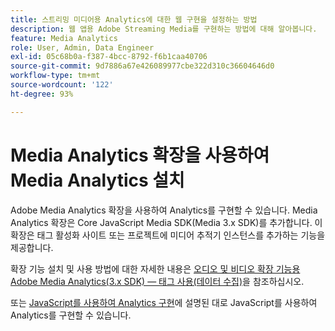 ```yaml
---
title: 스트리밍 미디어용 Analytics에 대한 웹 구현을 설정하는 방법
description: 웹 앱용 Adobe Streaming Media를 구현하는 방법에 대해 알아봅니다.
feature: Media Analytics
role: User, Admin, Data Engineer
exl-id: 05c68b0a-f387-4bcc-8792-f6b1caa40706
source-git-commit: 9d7886a67e426089977cbe322d310c36604646d0
workflow-type: tm+mt
source-wordcount: '122'
ht-degree: 93%

---
```


# Media Analytics 확장을 사용하여 Media Analytics 설치

Adobe Media Analytics 확장을 사용하여 Analytics를 구현할 수 있습니다. Media Analytics 확장은 Core JavaScript Media SDK(Media 3.x SDK)를 추가합니다. 이 확장은 태그 활성화 사이트 또는 프로젝트에 미디어 추적기 인스턴스를 추가하는 기능을 제공합니다.

확장 기능 설치 및 사용 방법에 대한 자세한 내용은 [오디오 및 비디오 확장 기능용 Adobe Media Analytics(3.x SDK) — 태그 사용(데이터 수집)](https://experienceleague.adobe.com/docs/experience-platform/tags/extensions/adobe/media-analytics-3x/overview.html?lang=ko)을 참조하십시오.

또는 [JavaScript를 사용하여 Analytics 구현](/help/implementation/media-sdk/setup/web-implementation.md)에 설명된 대로 JavaScript를 사용하여 Analytics를 구현할 수 있습니다.
